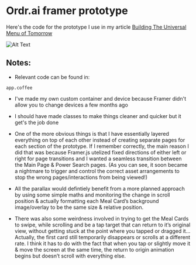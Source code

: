 # Ordr.ai framer prototype
Here's the code for the prototype I use in my article [Building The Universal Menu of Tomorrow](https://uxplanet.org/building-the-universal-menu-of-tomorrow-4c2f06635197)

![Alt Text](https://cdn-images-1.medium.com/max/1600/1*310aZWsLDnifYGKBB1_S_Q.gif)


## Notes:

* Relevant code can be found in:

```
app.coffee
```

* I've made my own custom container and device because Framer didn't allow you to change devices a few months ago

* I should have made classes to make things cleaner and quicker but it get's the job done 

* One of the more obvious things is that I have essentially layered everything on top of each other instead of creating separate pages for each section of the prototype. If I remember correctly, the main reason I did that was because Framer.js utelized fixed directions of either left or right for page transitions and I wanted a seamless transition between the Main Page & Power Search pages. (As you can see, it soon became a nightmare to trigger and control the correct asset arrangements to stop the wrong pages/interactions from being viewed!)

* All the parallax would defintiely benefit from a more planned approach by using some simple maths and monitoring the change in scroll position & actually formatting each Meal Card’s background image/overlay to be the same size & relative position.

* There was also some weirdness involved in trying to get the Meal Cards to swipe, while scrolling and be a tap target that can return to it’s original view, without getting stuck at the point where you tapped or dragged it… Actually, the first card still temporarily disappears or scrolls at a different rate. I think it has to do with the fact that when you tap or slightly move it & move the screen at the same time, the return to origin animation begins but doesn’t scroll with everything else.

